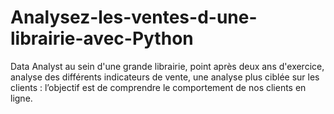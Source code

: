 # Analysez-les-ventes-d-une-librairie-avec-Python

Data Analyst au sein d'une grande librairie, point après deux ans d'exercice, analyse des différents indicateurs de vente, une analyse plus ciblée sur les clients : l’objectif est de comprendre le comportement de nos clients en ligne.
